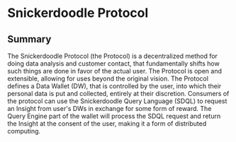 # Snickerdoodle Protocol

## Summary
The Snickerdoodle Protocol (the Protocol) is a decentralized method for doing data analysis and customer contact, that fundamentally shifts how such things are done in favor of the actual user. The Protocol is open and extensible, allowing for uses beyond the original vision. The Protocol defines a Data Wallet (DW), that is controlled by the user, into which their personal data is put and collected, entirely at their discretion. Consumers of the protocol can use the Snickerdoodle Query Language (SDQL) to request an Insight from user's DWs in exchange for some form of reward. The Query Engine part of the wallet will process the SDQL request and return the Insight at the consent of the user, making it a form of distributed computing.  
